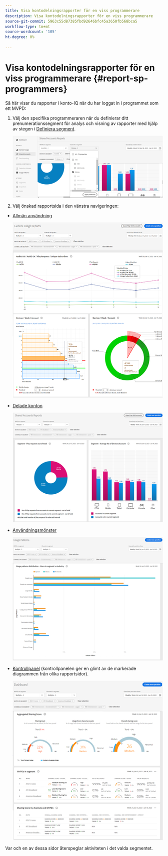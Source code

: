 ```yaml
---
title: Visa kontodelningsrapporter för en viss programmerare
description: Visa kontodelningsrapporter för en viss programmerare
source-git-commit: 5963c55d87385fbd92646bfc45a3650fb568bca5
workflow-type: tm+mt
source-wordcount: '105'
ht-degree: 0%

---
```


# Visa kontodelningsrapporter för en viss programmerare {#report-sp-programmers}

Så här visar du rapporter i konto-IQ när du har loggat in i programmet som ett MVPD:

1. Välj den specifika programmeraren när du definierar ditt prenumerationssegment för analys och visning av rapporter med hjälp av stegen i [Definiera segment](/help/AccountIQ/howto-select-segment-timeframe.md).

   ![markera kanaler](assets/programmer-selection.png)


1. Välj önskad rapportsida i den vänstra navigeringen:

* [Allmän användning](/help/AccountIQ/general-usage-reports.md)

   ![](assets/specific-mvpd-gen-usage.png)
* [Delade konton](/help/AccountIQ/shared-acc-reports.md)

   ![](assets/specific-mvpd-shared-acc.png)
* [Användningsmönster](/help/AccountIQ/usage-patterns.md)

   ![](assets/specific-mvpd-usage-pattern.png)

* [Kontrollpanel](/help/AccountIQ/dashboard.md) (kontrollpanelen ger en glimt av de markerade diagrammen från olika rapportsidor).

   ![](assets/specific-mvpd-dashboard.png)

Var och en av dessa sidor återspeglar aktiviteten i det valda segmentet.
